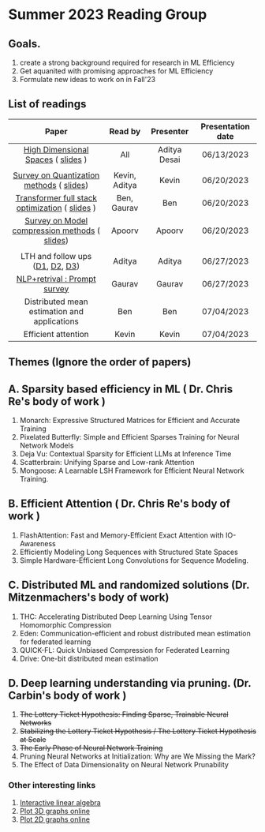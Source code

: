 # Summer 2023 Reading Group

## Goals. 
  1. create a strong background required for research in ML Efficiency
  2. Get aquanited with promising approaches for ML Efficiency
  3. Formulate new ideas to work on in Fall'23

## List of readings

|        **Paper**        | **Read by** | **Presenter** | **Presentation date** |
|:-----------------------:|:-----------:|:-------------:|:---------------------:|
| [High Dimensional Spaces](https://www.cs.cmu.edu/~venkatg/teaching/CStheory-infoage/chap1-high-dim-space.pdf) ( [slides](https://docs.google.com/presentation/d/1SR3UXdEe5lOt92YrFixN9HNsBYloNsoZigLBoe_zlCc/edit?usp=sharing) ) |     All     |  Aditya Desai |          06/13/2023          |
|||||
| [Survey on Quantization methods](https://arxiv.org/pdf/2103.13630.pdf) ( [slides](https://docs.google.com/presentation/d/1P1saT0cNrDkpbGwzQKQZDF6jU9h0uhEK92P2wcMO2HM/edit?usp=sharing)) | Kevin, Aditya       | Kevin              |     06/20/2023  |
| [Transformer full stack optimization](https://arxiv.org/pdf/2302.14017.pdf) ( [slides](https://docs.google.com/presentation/d/1QYrTFgImQodIdMBzH_l5tIiyijYf68lXlVD6T-j-76M/edit?usp=sharing) ) | Ben, Gaurav             | Ben              |   06/20/2023 |
| [Survey on Model compression methods](https://ieeexplore.ieee.org/abstract/document/9043731) ( [slides](https://docs.google.com/presentation/d/1Z5BIwrF0vlWZKSt0iDdcYbSfr_ySxJ6aGqavJGUoWbM/edit?usp=sharing))| Apoorv             | Apoorv              |   06/20/2023 |
|||||
| LTH and follow ups ([D1](https://arxiv.org/abs/1803.03635), [D2](https://arxiv.org/pdf/1903.01611.pdf), [D3](https://arxiv.org/pdf/2009.08576.pdf))| Aditya | Aditya              |   06/27/2023 |
| [NLP+retrival : Prompt survey](https://dl.acm.org/doi/pdf/10.1145/3560815)                        |  Gaurav           |   Gaurav            | 06/27/2023   |
| Distributed mean estimation and applications | Ben | Ben              |   07/04/2023 |
| Efficient attention                        |  Kevin           |   Kevin            | 07/04/2023   |


## Themes (Ignore the order of papers)

## A. Sparsity based efficiency in ML ( Dr. Chris Re's body of work )
1. 	Monarch: Expressive Structured Matrices for Efficient and Accurate Training
2. Pixelated Butterfly: Simple and Efficient Sparses Training for Neural Network Models 
3. Deja Vu: Contextual Sparsity for Efficient LLMs at Inference Time
4. Scatterbrain: Unifying Sparse and Low-rank Attention
5. Mongoose: A Learnable LSH Framework for Efficient Neural Network Training.

## B. Efficient Attention ( Dr. Chris Re's body of work )
1. FlashAttention: Fast and Memory-Efficient Exact Attention with IO-Awareness 
2. Efficiently Modeling Long Sequences with Structured State Spaces
3. Simple Hardware-Efficient Long Convolutions for Sequence Modeling.

## C. Distributed ML and randomized solutions (Dr. Mitzenmachers's body of work)
1. THC: Accelerating Distributed Deep Learning Using Tensor Homomorphic Compression
2. Eden: Communication-efficient and robust distributed mean estimation for federated learning
3. QUICK-FL: Quick Unbiased Compression for Federated Learning
4. Drive: One-bit distributed mean estimation

## D. Deep learning understanding via pruning. (Dr. Carbin's body of work )
1. <s>The Lottery Ticket Hypothesis: Finding Sparse, Trainable Neural Networks </s>
2. <s>Stabilizing the Lottery Ticket Hypothesis / The Lottery Ticket Hypothesis at Scale </s>
3. <s> The Early Phase of Neural Network Training </s>
4. Pruning Neural Networks at Initialization: Why are We Missing the Mark?
5. The Effect of Data Dimensionality on Neural Network Prunability






### Other interesting links

1. [Interactive linear algebra](https://textbooks.math.gatech.edu/ila/)
2. [Plot 3D graphs online](https://www.geogebra.org/)
3. [Plot 2D graphs online](https://www.desmos.com/calculator)
